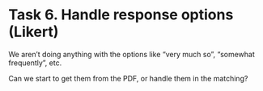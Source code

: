 # Task 6. Handle response options (Likert)

We aren’t doing anything with the options like “very much so”, “somewhat frequently”, etc.

Can we start to get them from the PDF, or handle them in the matching?
